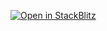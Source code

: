 [![Open in StackBlitz](https://developer.stackblitz.com/img/open_in_stackblitz.svg)](https://stackblitz.com/github/CartoDB/deck-gl-examples/hello-world)